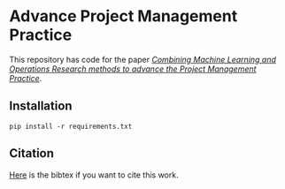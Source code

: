 # Advance Project Management Practice
This repository has code for the paper [*Combining Machine Learning and Operations Research methods to advance the Project Management Practice*](https://www.google.com). 


## Installation
    pip install -r requirements.txt


## Citation
[Here]() is the bibtex if you want to cite this work.


